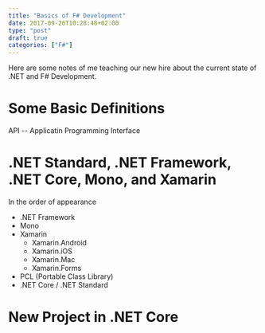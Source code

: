 ```yaml
---
title: "Basics of F# Development"
date: 2017-09-26T10:28:48+02:00
type: "post"
draft: true
categories: ["F#"]
---
```


Here are some notes of me teaching our new hire about the current state of .NET
and F# Development.

# Some Basic Definitions

API -- Applicatin Programming Interface


# .NET Standard, .NET Framework, .NET Core, Mono, and Xamarin

In the order of appearance
- .NET Framework
- Mono
- Xamarin
    - Xamarin.Android
    - Xamarin.iOS
    - Xamarin.Mac
    - Xamarin.Forms
- PCL (Portable Class Library)
- .NET Core / .NET Standard

# New Project in .NET Core